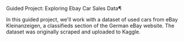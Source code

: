 Guided Project: Exploring Ebay Car Sales Data¶

In this guided project, we'll work with a dataset of used cars from eBay Kleinanzeigen, a classifieds section of the German eBay website. 
The dataset was originally scraped and uploaded to Kaggle. 

